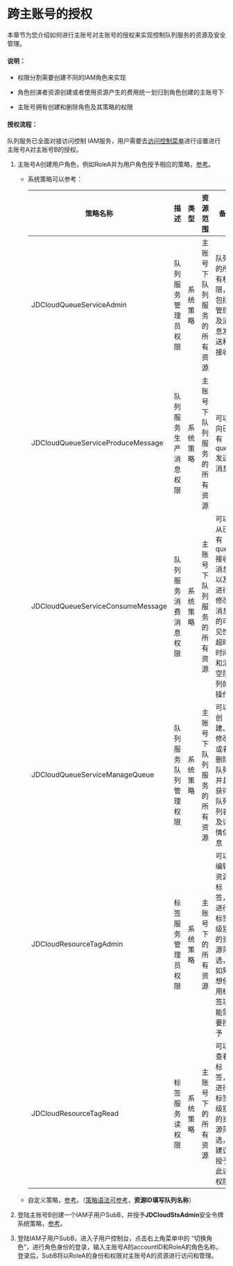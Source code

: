 # 跨主账号的授权

本章节为您介绍如何进行主账号对主账号的授权来实现控制队列服务的资源及安全管理。

#### 说明：

- 权限分割需要创建不同的IAM角色来实现

- 角色扮演者资源创建或者使用资源产生的费用统一划归到角色创建的主账号下

- 主账号拥有创建和删除角色及其策略的权限

  

#### 授权流程：

队列服务已全面对接访问控制 IAM服务，用户需要去[访问控制菜单](https://cm-console.jdcloud.com/cmSummary)进行设置进行主账号A对主账号B的授权。

1. 主账号A创建用户角色，例如RoleA并为用户角色授予相应的策略，[参考](https://docs.jdcloud.com/cn/iam/createrole)。

   - 系统策略可以参考：

     | 策略名称                          | 描述                 | 类型     |   资源范围                 | 备注                                                         |
     | --------------------------------- | -------------------- | -------- | -------------------------- | ------------------------------------------------------------ |
     | JDCloudQueueServiceAdmin          | 队列服务管理员权限   | 系统策略 | 主账号下队列服务的所有资源 | 队列的所有权限，包括管理及消息发送和接收                     |
     | JDCloudQueueServiceProduceMessage | 队列服务生产消息权限 | 系统策略 | 主账号下队列服务的所有资源 | 可以向已有queue发送消息                                      |
     | JDCloudQueueServiceConsumeMessage | 队列服务消费消息权限 | 系统策略 | 主账号下队列服务的所有资源 | 可以从已有queue接收消息以及进行修改消息的可见性超时时间和清空队列的操作 |
     | JDCloudQueueServiceManageQueue    | 队列服务队列管理权限 | 系统策略 | 主账号下队列服务的所有资源 | 可以创建、修改或者删除队列并且获得队列列表及详情信息         |
     | JDCloudResourceTagAdmin           | 标签服务管理员权限   | 系统策略 | 主账号下的所有资源         | 可以编辑资源标签，进行标签级别的资源筛选，如果想使用标签功能需要授予 |
     | JDCloudResourceTagRead            | 标签服务读权限       | 系统策略 | 主账号下的所有资源         | 可以查看标签，进行标签级别的资源筛选，建议授予此读权限       |

   - 自定义策略，[参考](https://docs.jdcloud.com/cn/iam/createpolicy)。（[策略语法可参考](https://docs.jdcloud.com/cn/iam/policy-management)，**资源ID填写队列名称**）

2. 登陆主账号B创建一个IAM子用户SubB，并授予**JDCloudStsAdmin**安全令牌系统策略，[参考](https://docs.jdcloud.com/cn/iam/createsubuser)。

3. 登陆IAM子用户SubB，进入子用户控制台，点击右上角菜单中的 “切换角色”，进行角色身份的登录，输入主账号A的accountID和RoleA的角色名称，登录后，SubB将以RoleA的身份和权限对主账号A的资源进行访问和管理。
